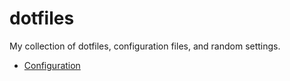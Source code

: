 # dotfiles

My collection of dotfiles, configuration files, and random settings.

* [Configuration](CONFIGURATION.md)
